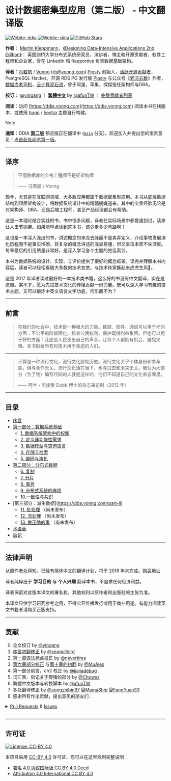 # 设计数据密集型应用（第二版） - 中文翻译版

[![Webite: ddia](https://img.shields.io/badge/在线阅读-v2-slategray?style=flat)](https://ddia.vonng.com)
[![Webite: ddia](https://img.shields.io/badge/在线阅读-v1-slategray?style=flat)](https://ddia.vonng.com/v1)
[![GitHub Stars](https://img.shields.io/github/stars/Vonng/ddia?style=flat&logo=github&logoColor=black&color=slategray)](https://star-history.com/#Vonng/ddia&Date)

**作者**： [Martin Kleppmann](https://martin.kleppmann.com)，[《Designing Data-Intensive Applications 2nd Edition》](https://learning.oreilly.com/library/view/designing-data-intensive-applications/9781098119058/ch01.html)： 英国剑桥大学分布式系统研究员，演讲者，博主和开源贡献者，软件工程师和企业家，曾在 LinkedIn 和 Rapportive 负责数据基础架构。

**译者**：[冯若航](https://vonng.com) / [Vonng](https://github.com/Vonng) (rh@vonng.com) [Pigsty](https://pgsty.com) 创始人，[活跃](https://committers.top/china)[开源贡献者](https://gitstar-ranking.com/Vonng)，PostgreSQL Hacker。开源 RDS PG 发行版 [Pigsty](https://pigsty.cc/zh/) 与公众号《[老冯云数](https://mp.weixin.qq.com/s/p4Ys10ZdEDAuqNAiRmcnIQ)》作者，[数据库老司机](https://pigsty.cc/zh/blog/db)，[云计算泥石流](https://pigsty.cc/zh/blog/cloud)，曾于阿里，苹果，探探担任架构师与DBA。

**校订**： [@yingang](https://github.com/yingang) ｜ [**繁體中文**](content/tw/_index.md) by [@afunTW](https://github.com/afunTW) ｜ [完整贡献者列表](#贡献)

**阅读**：访问 [https://ddia.vonng.com](https://ddia.vonng.com) 阅读本书在线版本，或使用 [hugo](https://gohugo.io/documentation/) / [hextra](https://imfing.github.io/hextra/zh-cn/) 主题自行构建。

> [!NOTE] 
> **通知**：DDIA [**第二版**](https://ddia.vonng.com) 预览版正在翻译中 ([`main`](https://github.com/Vonng/ddia/tree/main) 分支)，欢迎加入并提出您的宝贵意见！[点击此处阅览第一版](https://ddia.vonng.com/v1)。


---------

## 译序

> 不懂数据库的全栈工程师不是好架构师 
> 
> —— 冯若航 / Vonng

现今，尤其是在互联网领域，大多数应用都属于数据密集型应用。本书从底层数据结构到顶层架构设计，将数据系统设计中的精髓娓娓道来。其中的宝贵经验无论是对架构师、DBA、还是后端工程师、甚至产品经理都会有帮助。

这是一本理论结合实践的书，书中很多问题，译者在实际场景中都曾遇到过，读来让人击节扼腕。如果能早点读到这本书，该少走多少弯路啊！

这也是一本深入浅出的书，讲述概念的来龙去脉而不是卖弄定义，介绍事物发展演化历程而不是事实堆砌，将复杂的概念讲述的浅显易懂，但又直击本质不失深度。每章最后的引用质量非常好，是深入学习各个主题的绝佳索引。

本书为数据系统的设计、实现、与评价提供了很好的概念框架。读完并理解本书内容后，读者可以轻松看破大多数的技术忽悠，与技术砖家撕起来虎虎生风🤣。

这是 2017 年译者读过最好的一本技术类书籍，这么好的书没有中文翻译，实在是遗憾。某不才，愿为先进技术文化的传播贡献一份力量。既可以深入学习有趣的技术主题，又可以锻炼中英文语言文字功底，何乐而不为？


---------

## 前言

> 在我们的社会中，技术是一种强大的力量。数据、软件、通信可以用于坏的方面：不公平的阶级固化，损害公民权利，保护既得利益集团。但也可以用于好的方面：让底层人民发出自己的声音，让每个人都拥有机会，避免灾难。本书献给所有将技术用于善途的人们。

---------

> 计算是一种流行文化，流行文化鄙视历史。流行文化关乎个体身份和参与感，但与合作无关。流行文化活在当下，也与过去和未来无关。我认为大部分（为了钱）编写代码的人就是这样的，他们不知道自己的文化来自哪里。
>
>  —— 阿兰・凯接受 Dobb 博士的杂志采访时（2012 年）


---------

## 目录


* [序言](https://ddia.vonng.com/preface)
* [第一部分：数据系统基础](https://ddia.vonng.com//part-i)
  - [1. 数据系统架构中的权衡](https://ddia.vonng.com/ch1)
  - [2. 定义非功能性需求](https://ddia.vonng.com/ch2)
  - [3. 数据模型与查询语言](https://ddia.vonng.com/ch3)
  - [4. 存储与检索](https://ddia.vonng.com/ch4)
  - [5. 编码与演化](https://ddia.vonng.com/ch5)
* [第二部分：分布式数据](https://ddia.vonng.com/part-ii)
  - [6. 复制](https://ddia.vonng.com/ch6)
  - [7. 分片](https://ddia.vonng.com/ch7)
  - [8. 事务](https://ddia.vonng.com/ch8)
  - [9. 分布式系统的麻烦](https://ddia.vonng.com/ch9)
  - [10.一致性与共识](https://ddia.vonng.com/ch10)
* [第三部分：派生数据](https://ddia.vonng.com/part-iii
  - [11. 批处理](https://ddia.vonng.com/ch11) （尚未发布）
  - [12. 流处理](https://ddia.vonng.com/ch12) （尚未发布）
  - [13. 做正确的事](https://ddia.vonng.com/ch13) （尚未发布）
* [术语表](https://ddia.vonng.com/glossary)
* [后记](https://ddia.vonng.com/colophon)



---------

## 法律声明

从原作者处得知，已经有简体中文的翻译计划，将于 2018 年末完成。[购买地址](https://search.jd.com/Search?keyword=设计数据密集型应用)

译者纯粹出于 **学习目的** 与 **个人兴趣** 翻译本书，不追求任何经济利益。

译者保留对此版本译文的署名权，其他权利以原作者和出版社的主张为准。

本译文只供学习研究参考之用，不得公开传播发行或用于商业用途。有能力阅读英文书籍者请购买正版支持。


---------

## 贡献

0. 全文校订 by [@yingang](https://github.com/Vonng/ddia/commits?author=yingang)
1. [序言初翻修正](https://github.com/Vonng/ddia/commit/afb5edab55c62ed23474149f229677e3b42dfc2c) by [@seagullbird](https://github.com/Vonng/ddia/commits?author=seagullbird)
2. [第一章语法标点校正](https://github.com/Vonng/ddia/commit/973b12cd8f8fcdf4852f1eb1649ddd9d187e3644) by [@nevertiree](https://github.com/Vonng/ddia/commits?author=nevertiree)
3. [第六章部分校正](https://github.com/Vonng/ddia/commit/d4eb0852c0ec1e93c8aacc496c80b915bb1e6d48) 与[第十章的初翻](https://github.com/Vonng/ddia/commit/9de8dbd1bfe6fbb03b3bf6c1a1aa2291aed2490e) by [@MuAlex](https://github.com/Vonng/ddia/commits?author=MuAlex) 
4. 第一部分前言，ch2 校正 by [@jiajiadebug](https://github.com/Vonng/ddia/commits?author=jiajiadebug)
5. 词汇表、后记关于野猪的部分 by [@Chowss](https://github.com/Vonng/ddia/commits?author=Chowss)
6. 繁體中文版本与转换脚本 by [@afunTW](https://github.com/afunTW)
7. 多处翻译修正 by [@songzhibin97](https://github.com/Vonng/ddia/commits?author=songzhibin97) [@MamaShip](https://github.com/Vonng/ddia/commits?author=MamaShip) [@FangYuan33](https://github.com/Vonng/ddia/commits?author=FangYuan33)
8. 感谢所有作出贡献，提出意见的朋友们：

<details>
<summary><a href="https://github.com/Vonng/ddia/pulls">Pull Requests</a> & <a href="https://github.com/Vonng/ddia/issues">Issues</a></summary>

| ISSUE & Pull Requests                           | USER                                                       | Title                                                          |
|-------------------------------------------------|------------------------------------------------------------|----------------------------------------------------------------|
| [359](https://github.com/Vonng/ddia/pull/359)   | [@c25423](https://github.com/c25423)                       | ch10: 修正一处拼写错误                                                 |
| [358](https://github.com/Vonng/ddia/pull/358)   | [@lewiszlw](https://github.com/lewiszlw)                   | ch4: 修正一处拼写错误                                                  |
| [356](https://github.com/Vonng/ddia/pull/356)   | [@lewiszlw](https://github.com/lewiszlw)                   | ch2: 修正一处标点错误                                                  |
| [355](https://github.com/Vonng/ddia/pull/355)   | [@DuroyGeorge](https://github.com/DuroyGeorge)             | ch12: 修正一处格式错误                                                 |
| [354](https://github.com/Vonng/ddia/pull/354)   | [@justlorain](https://github.com/justlorain)               | ch7: 修正一处参考链接                                                  |
| [353](https://github.com/Vonng/ddia/pull/353)   | [@fantasyczl](https://github.com/fantasyczl)               | ch3&9: 修正两处引用错误                                                |
| [352](https://github.com/Vonng/ddia/pull/352)   | [@fantasyczl](https://github.com/fantasyczl)               | 支持输出为 EPUB 格式                                                  |
| [349](https://github.com/Vonng/ddia/pull/349)   | [@xiyihan0](https://github.com/xiyihan0)                   | ch1: 修正一处格式错误                                                  |
| [348](https://github.com/Vonng/ddia/pull/348)   | [@omegaatt36](https://github.com/omegaatt36)               | ch3: 修正一处图像链接                                                  |
| [346](https://github.com/Vonng/ddia/issues/346) | [@Vermouth1995](https://github.com/Vermouth1995)           | ch1: 优化一处翻译                                                    |
| [343](https://github.com/Vonng/ddia/pull/343)   | [@kehao-chen](https://github.com/kehao-chen)               | ch10: 优化一处翻译                                                   |
| [341](https://github.com/Vonng/ddia/pull/341)   | [@YKIsTheBest](https://github.com/YKIsTheBest)             | ch3: 优化两处翻译                                                    |
| [340](https://github.com/Vonng/ddia/pull/340)   | [@YKIsTheBest](https://github.com/YKIsTheBest)             | ch2: 优化多处翻译                                                    |
| [338](https://github.com/Vonng/ddia/pull/338)   | [@YKIsTheBest](https://github.com/YKIsTheBest)             | ch1: 优化一处翻译                                                    |
| [335](https://github.com/Vonng/ddia/pull/335)   | [@kimi0230](https://github.com/kimi0230)                   | 修正一处繁体中文错误                                                     |
| [334](https://github.com/Vonng/ddia/pull/334)   | [@soulrrrrr](https://github.com/soulrrrrr)                 | ch2: 修正一处繁体中文错误                                                |
| [332](https://github.com/Vonng/ddia/pull/332)   | [@justlorain](https://github.com/justlorain)               | ch5: 修正一处翻译错误                                                  |
| [331](https://github.com/Vonng/ddia/pull/331)   | [@Lyianu](https://github.com/Lyianu)                       | ch9: 更正几处拼写错误                                                  |
| [330](https://github.com/Vonng/ddia/pull/330)   | [@Lyianu](https://github.com/Lyianu)                       | ch7: 优化一处翻译                                                    |
| [329](https://github.com/Vonng/ddia/issues/329) | [@Lyianu](https://github.com/Lyianu)                       | ch6: 指出一处翻译错误                                                  |
| [328](https://github.com/Vonng/ddia/pull/328)   | [@justlorain](https://github.com/justlorain)               | ch4: 更正一处翻译遗漏                                                  |
| [326](https://github.com/Vonng/ddia/pull/326)   | [@liangGTY](https://github.com/liangGTY)                   | ch1: 优化一处翻译                                                    |
| [323](https://github.com/Vonng/ddia/pull/323)   | [@marvin263](https://github.com/marvin263)                 | ch5: 优化一处翻译                                                    |
| [322](https://github.com/Vonng/ddia/pull/322)   | [@marvin263](https://github.com/marvin263)                 | ch8: 优化一处翻译                                                    |
| [304](https://github.com/Vonng/ddia/pull/304)   | [@spike014](https://github.com/spike014)                   | ch11: 优化一处翻译                                                   |
| [298](https://github.com/Vonng/ddia/pull/298)   | [@Makonike](https://github.com/Makonike)                   | ch11&12: 修正两处错误                                                |
| [284](https://github.com/Vonng/ddia/pull/284)   | [@WAangzE](https://github.com/WAangzE)                     | ch4: 更正一处列表错误                                                  |
| [283](https://github.com/Vonng/ddia/pull/283)   | [@WAangzE](https://github.com/WAangzE)                     | ch3: 更正一处错别字                                                   |
| [282](https://github.com/Vonng/ddia/pull/282)   | [@WAangzE](https://github.com/WAangzE)                     | ch2: 更正一处公式问题                                                  |
| [281](https://github.com/Vonng/ddia/pull/281)   | [@lyuxi99](https://github.com/lyuxi99)                     | 更正多处内部链接错误                                                     |
| [280](https://github.com/Vonng/ddia/pull/280)   | [@lyuxi99](https://github.com/lyuxi99)                     | ch9: 更正内部链接错误                                                  |
| [279](https://github.com/Vonng/ddia/issues/279) | [@codexvn](https://github.com/codexvn)                     | ch9: 指出公式在 GitHub Pages 显示的问题                                  |
| [278](https://github.com/Vonng/ddia/pull/278)   | [@LJlkdskdjflsa](https://github.com/LJlkdskdjflsa)         | 发现了繁体中文版本中的错误翻译                                                |
| [275](https://github.com/Vonng/ddia/pull/275)   | [@117503445](https://github.com/117503445)                 | 更正 LICENSE 链接                                                  |
| [274](https://github.com/Vonng/ddia/pull/274)   | [@uncle-lv](https://github.com/uncle-lv)                   | ch7: 修正错别字                                                     |
| [273](https://github.com/Vonng/ddia/pull/273)   | [@Sdot-Python](https://github.com/Sdot-Python)             | ch7: 统一了 write skew 的翻译                                        |
| [271](https://github.com/Vonng/ddia/pull/271)   | [@Makonike](https://github.com/Makonike)                   | ch6: 统一了 rebalancing 的翻译                                       |
| [270](https://github.com/Vonng/ddia/pull/270)   | [@Ynjxsjmh](https://github.com/Ynjxsjmh)                   | ch7: 修正不一致的翻译                                                  |
| [263](https://github.com/Vonng/ddia/pull/263)   | [@zydmayday](https://github.com/zydmayday)                 | ch5: 修正译文中的重复单词                                                |
| [260](https://github.com/Vonng/ddia/pull/260)   | [@haifeiWu](https://github.com/haifeiWu)                   | ch4: 修正部分不准确的翻译                                                |
| [258](https://github.com/Vonng/ddia/pull/258)   | [@bestgrc](https://github.com/bestgrc)                     | ch3: 修正一处翻译错误                                                  |
| [257](https://github.com/Vonng/ddia/pull/257)   | [@UnderSam](https://github.com/UnderSam)                   | ch8: 修正一处拼写错误                                                  |
| [256](https://github.com/Vonng/ddia/pull/256)   | [@AlphaWang](https://github.com/AlphaWang)                 | ch7: 修正“可串行化”相关内容的多处翻译不当                                       |
| [255](https://github.com/Vonng/ddia/pull/255)   | [@AlphaWang](https://github.com/AlphaWang)                 | ch7: 修正“可重复读”相关内容的多处翻译不当                                       |
| [253](https://github.com/Vonng/ddia/pull/253)   | [@AlphaWang](https://github.com/AlphaWang)                 | ch7: 修正“读已提交”相关内容的多处翻译不当                                       |
| [246](https://github.com/Vonng/ddia/pull/246)   | [@derekwu0101](https://github.com/derekwu0101)             | ch3: 修正繁体中文的转译错误                                               |
| [245](https://github.com/Vonng/ddia/pull/245)   | [@skyran1278](https://github.com/skyran1278)               | ch12: 修正繁体中文的转译错误                                              |
| [244](https://github.com/Vonng/ddia/pull/244)   | [@Axlgrep](https://github.com/Axlgrep)                     | ch9: 修正不通顺的翻译                                                  |
| [242](https://github.com/Vonng/ddia/pull/242)   | [@lynkeib](https://github.com/lynkeib)                     | ch9: 修正不通顺的翻译                                                  |
| [241](https://github.com/Vonng/ddia/pull/241)   | [@lynkeib](https://github.com/lynkeib)                     | ch8: 修正不正确的公式格式                                                |
| [240](https://github.com/Vonng/ddia/pull/240)   | [@8da2k](https://github.com/8da2k)                         | ch9: 修正不通顺的翻译                                                  |
| [239](https://github.com/Vonng/ddia/pull/239)   | [@BeBraveBeCurious](https://github.com/BeBraveBeCurious)   | ch7: 修正不一致的翻译                                                  |
| [237](https://github.com/Vonng/ddia/pull/237)   | [@zhangnew](https://github.com/zhangnew)                   | ch3: 修正错误的图片链接                                                 |
| [229](https://github.com/Vonng/ddia/pull/229)   | [@lis186](https://github.com/lis186)                       | 指出繁体中文的转译错误：复杂                                                 |
| [226](https://github.com/Vonng/ddia/pull/226)   | [@chroming](https://github.com/chroming)                   | ch1: 修正导航栏中的章节名称                                               |
| [220](https://github.com/Vonng/ddia/pull/220)   | [@skyran1278](https://github.com/skyran1278)               | ch9: 修正线性一致的繁体中文翻译                                             |
| [194](https://github.com/Vonng/ddia/pull/194)   | [@BeBraveBeCurious](https://github.com/BeBraveBeCurious)   | ch4: 修正错误的翻译                                                   |
| [193](https://github.com/Vonng/ddia/pull/193)   | [@BeBraveBeCurious](https://github.com/BeBraveBeCurious)   | ch4: 优化译文                                                      |
| [192](https://github.com/Vonng/ddia/pull/192)   | [@BeBraveBeCurious](https://github.com/BeBraveBeCurious)   | ch4: 修正不一致和不通顺的翻译                                              |
| [190](https://github.com/Vonng/ddia/pull/190)   | [@Pcrab](https://github.com/Pcrab)                         | ch1: 修正不准确的翻译                                                  |
| [187](https://github.com/Vonng/ddia/pull/187)   | [@narojay](https://github.com/narojay)                     | ch9: 修正生硬的翻译                                                   |
| [186](https://github.com/Vonng/ddia/pull/186)   | [@narojay](https://github.com/narojay)                     | ch8: 修正错别字                                                     |
| [185](https://github.com/Vonng/ddia/issues/185) | [@8da2k](https://github.com/8da2k)                         | 指出小标题跳转的问题                                                     |
| [184](https://github.com/Vonng/ddia/pull/184)   | [@DavidZhiXing](https://github.com/DavidZhiXing)           | ch10: 修正失效的网址                                                  |
| [183](https://github.com/Vonng/ddia/pull/183)   | [@OneSizeFitsQuorum](https://github.com/OneSizeFitsQuorum) | ch8: 修正错别字                                                     |
| [182](https://github.com/Vonng/ddia/issues/182) | [@lroolle](https://github.com/lroolle)                     | 建议docsify的主题风格                                                 |
| [181](https://github.com/Vonng/ddia/pull/181)   | [@YunfengGao](https://github.com/YunfengGao)               | ch2: 修正翻译错误                                                    |
| [180](https://github.com/Vonng/ddia/pull/180)   | [@skyran1278](https://github.com/skyran1278)               | ch3: 指出繁体中文的转译错误                                               |
| [177](https://github.com/Vonng/ddia/pull/177)   | [@exzhawk](https://github.com/exzhawk)                     | 支持 Github Pages 里的公式显示                                         |
| [176](https://github.com/Vonng/ddia/pull/176)   | [@haifeiWu](https://github.com/haifeiWu)                   | ch2: 语义网相关翻译更正                                                 |
| [175](https://github.com/Vonng/ddia/pull/175)   | [@cwr31](https://github.com/cwr31)                         | ch7: 不变式相关翻译更正                                                 |
| [174](https://github.com/Vonng/ddia/pull/174)   | [@BeBraveBeCurious](https://github.com/BeBraveBeCurious)   | README & preface: 更正不正确的中文用词和标点符号                              |
| [173](https://github.com/Vonng/ddia/pull/173)   | [@ZvanYang](https://github.com/ZvanYang)                   | ch12: 修正不完整的翻译                                                 |
| [171](https://github.com/Vonng/ddia/pull/171)   | [@ZvanYang](https://github.com/ZvanYang)                   | ch12: 修正重复的译文                                                  |
| [169](https://github.com/Vonng/ddia/pull/169)   | [@ZvanYang](https://github.com/ZvanYang)                   | ch12: 更正不太通顺的翻译                                                |
| [166](https://github.com/Vonng/ddia/pull/166)   | [@bp4m4h94](https://github.com/bp4m4h94)                   | ch1: 发现错误的文献索引                                                 |
| [164](https://github.com/Vonng/ddia/pull/164)   | [@DragonDriver](https://github.com/DragonDriver)           | preface: 更正错误的标点符号                                             |
| [163](https://github.com/Vonng/ddia/pull/163)   | [@llmmddCoder](https://github.com/llmmddCoder)             | ch1: 更正错误字                                                     |
| [160](https://github.com/Vonng/ddia/pull/160)   | [@Zhayhp](https://github.com/Zhayhp)                       | ch2: 建议将 network model 翻译为网状模型                                 |
| [159](https://github.com/Vonng/ddia/pull/159)   | [@1ess](https://github.com/1ess)                           | ch4: 更正错误字                                                     |
| [157](https://github.com/Vonng/ddia/pull/157)   | [@ZvanYang](https://github.com/ZvanYang)                   | ch7: 更正不太通顺的翻译                                                 |
| [155](https://github.com/Vonng/ddia/pull/155)   | [@ZvanYang](https://github.com/ZvanYang)                   | ch7: 更正不太通顺的翻译                                                 |
| [153](https://github.com/Vonng/ddia/pull/153)   | [@DavidZhiXing](https://github.com/DavidZhiXing)           | ch9: 修正缩略图的错别字                                                 |
| [152](https://github.com/Vonng/ddia/pull/152)   | [@ZvanYang](https://github.com/ZvanYang)                   | ch7: 除重->去重                                                    |
| [151](https://github.com/Vonng/ddia/pull/151)   | [@ZvanYang](https://github.com/ZvanYang)                   | ch5: 修订sibling相关的翻译                                            |
| [147](https://github.com/Vonng/ddia/pull/147)   | [@ZvanYang](https://github.com/ZvanYang)                   | ch5: 更正一处不准确的翻译                                                |
| [145](https://github.com/Vonng/ddia/pull/145)   | [@Hookey](https://github.com/Hookey)                       | 识别了当前简繁转译过程中处理不当的地方，暂通过转换脚本规避                                  |
| [144](https://github.com/Vonng/ddia/issues/144) | [@secret4233](https://github.com/secret4233)               | ch7: 不翻译`next-key locking`                                     |
| [143](https://github.com/Vonng/ddia/issues/143) | [@imcheney](https://github.com/imcheney)                   | ch3: 更新残留的机翻段落                                                 |
| [142](https://github.com/Vonng/ddia/issues/142) | [@XIJINIAN](https://github.com/XIJINIAN)                   | 建议去除段首的制表符                                                     |
| [141](https://github.com/Vonng/ddia/issues/141) | [@Flyraty](https://github.com/Flyraty)                     | ch5: 发现一处错误格式的章节引用                                             |
| [140](https://github.com/Vonng/ddia/pull/140)   | [@Bowser1704](https://github.com/Bowser1704)               | ch5: 修正章节Summary中多处不通顺的翻译                                      |
| [139](https://github.com/Vonng/ddia/pull/139)   | [@Bowser1704](https://github.com/Bowser1704)               | ch2&ch3: 修正多处不通顺的或错误的翻译                                        |
| [137](https://github.com/Vonng/ddia/pull/137)   | [@fuxuemingzhu](https://github.com/fuxuemingzhu)           | ch5&ch6: 优化多处不通顺的或错误的翻译                                        |
| [134](https://github.com/Vonng/ddia/pull/134)   | [@fuxuemingzhu](https://github.com/fuxuemingzhu)           | ch4: 优化多处不通顺的或错误的翻译                                            |
| [133](https://github.com/Vonng/ddia/pull/133)   | [@fuxuemingzhu](https://github.com/fuxuemingzhu)           | ch3: 优化多处错误的或不通顺的翻译                                            |
| [132](https://github.com/Vonng/ddia/pull/132)   | [@fuxuemingzhu](https://github.com/fuxuemingzhu)           | ch3: 优化一处容易产生歧义的翻译                                             |
| [131](https://github.com/Vonng/ddia/pull/131)   | [@rwwg4](https://github.com/rwwg4)                         | ch6: 修正两处错误的翻译                                                 |
| [129](https://github.com/Vonng/ddia/pull/129)   | [@anaer](https://github.com/anaer)                         | ch4: 修正两处强调文本和四处代码变量名称                                         |
| [128](https://github.com/Vonng/ddia/pull/128)   | [@meilin96](https://github.com/meilin96)                   | ch5: 修正一处错误的引用                                                 |
| [126](https://github.com/Vonng/ddia/pull/126)   | [@cwr31](https://github.com/cwr31)                         | ch10: 修正一处错误的翻译（功能 -> 函数）                                      |
| [125](https://github.com/Vonng/ddia/pull/125)   | [@dch1228](https://github.com/dch1228)                     | ch2: 优化 how best 的翻译（如何以最佳方式）                                  |
| [123](https://github.com/Vonng/ddia/pull/123)   | [@yingang](https://github.com/yingang)                     | translation updates (chapter 9, TOC in readme, glossary, etc.) |
| [121](https://github.com/Vonng/ddia/pull/121)   | [@yingang](https://github.com/yingang)                     | translation updates (chapter 5 to chapter 8)                   |
| [120](https://github.com/Vonng/ddia/pull/120)   | [@jiong-han](https://github.com/jiong-han)                 | Typo fix: 呲之以鼻 -> 嗤之以鼻                                         |
| [119](https://github.com/Vonng/ddia/pull/119)   | [@cclauss](https://github.com/cclauss)                     | Streamline file operations in convert()                        |
| [118](https://github.com/Vonng/ddia/pull/118)   | [@yingang](https://github.com/yingang)                     | translation updates (chapter 2 to chapter 4)                   |
| [117](https://github.com/Vonng/ddia/pull/117)   | [@feeeei](https://github.com/feeeei)                       | 统一每章的标题格式                                                      |
| [115](https://github.com/Vonng/ddia/pull/115)   | [@NageNalock](https://github.com/NageNalock)               | 第七章病句修改: 重复词语                                                  |
| [114](https://github.com/Vonng/ddia/pull/114)   | [@Sunt-ing](https://github.com/Sunt-ing)                   | Update README.md: correct the book name                        |
| [113](https://github.com/Vonng/ddia/pull/113)   | [@lpxxn](https://github.com/lpxxn)                         | 修改语句                                                           |
| [112](https://github.com/Vonng/ddia/pull/112)   | [@ibyte2011](https://github.com/ibyte2011)                 | Update ch9.md                                                  |
| [110](https://github.com/Vonng/ddia/pull/110)   | [@lpxxn](https://github.com/lpxxn)                         | 读已写入数据                                                         |
| [107](https://github.com/Vonng/ddia/pull/107)   | [@abbychau](https://github.com/abbychau)                   | 單調鐘和好死还是赖活着                                                    |
| [106](https://github.com/Vonng/ddia/pull/106)   | [@enochii](https://github.com/enochii)                     | typo in ch2: fix braces typo                                   |
| [105](https://github.com/Vonng/ddia/pull/105)   | [@LiminCode](https://github.com/LiminCode)                 | Chronicle translation error                                    |
| [104](https://github.com/Vonng/ddia/pull/104)   | [@Sunt-ing](https://github.com/Sunt-ing)                   | several advice for better translation                          |
| [103](https://github.com/Vonng/ddia/pull/103)   | [@Sunt-ing](https://github.com/Sunt-ing)                   | typo in ch4: should be 完成 rather than 完全                       |
| [102](https://github.com/Vonng/ddia/pull/102)   | [@Sunt-ing](https://github.com/Sunt-ing)                   | ch4: better-translation: 扼杀 → 破坏                               |
| [101](https://github.com/Vonng/ddia/pull/101)   | [@Sunt-ing](https://github.com/Sunt-ing)                   | typo in Ch4: should be "改变" rathr than "盖面"                    |
| [100](https://github.com/Vonng/ddia/pull/100)   | [@LiminCode](https://github.com/LiminCode)                 | fix missing translation                                        |
| [99 ](https://github.com/Vonng/ddia/pull/99)    | [@mrdrivingduck](https://github.com/mrdrivingduck)         | ch6: fix the word rebalancing                                  |
| [98 ](https://github.com/Vonng/ddia/pull/98)    | [@jacklightChen](https://github.com/jacklightChen)         | fix ch7.md: fix wrong references                               |
| [97 ](https://github.com/Vonng/ddia/pull/97)    | [@jenac](https://github.com/jenac)                         | 96                                                             |
| [96 ](https://github.com/Vonng/ddia/pull/96)    | [@PragmaTwice](https://github.com/PragmaTwice)             | ch2: fix typo about 'may or may not be'                        |
| [95 ](https://github.com/Vonng/ddia/pull/95)    | [@EvanMu96](https://github.com/EvanMu96)                   | fix translation of "the battle cry" in ch5                     |
| [94 ](https://github.com/Vonng/ddia/pull/94)    | [@kemingy](https://github.com/kemingy)                     | ch6: fix markdown and punctuations                             |
| [93 ](https://github.com/Vonng/ddia/pull/93)    | [@kemingy](https://github.com/kemingy)                     | ch5: fix markdown and some typos                               |
| [92 ](https://github.com/Vonng/ddia/pull/92)    | [@Gilbert1024](https://github.com/Gilbert1024)             | Merge pull request #1 from Vonng/master                        |
| [88 ](https://github.com/Vonng/ddia/pull/88)    | [@kemingy](https://github.com/kemingy)                     | fix typo for ch1, ch2, ch3, ch4                                |
| [87 ](https://github.com/Vonng/ddia/pull/87)    | [@wynn5a](https://github.com/wynn5a)                       | Update ch3.md                                                  |
| [86 ](https://github.com/Vonng/ddia/pull/86)    | [@northmorn](https://github.com/northmorn)                 | Update ch1.md                                                  |
| [85 ](https://github.com/Vonng/ddia/pull/85)    | [@sunbuhui](https://github.com/sunbuhui)                   | fix ch2.md: fix ch2 ambiguous translation                      |
| [84 ](https://github.com/Vonng/ddia/pull/84)    | [@ganler](https://github.com/ganler)                       | Fix translation: use up                                        |
| [83 ](https://github.com/Vonng/ddia/pull/83)    | [@afunTW](https://github.com/afunTW)                       | Using OpenCC to convert from zh-cn to zh-tw                    |
| [82 ](https://github.com/Vonng/ddia/pull/82)    | [@kangni](https://github.com/kangni)                       | fix gitbook url                                                |
| [78 ](https://github.com/Vonng/ddia/pull/78)    | [@hanyu2](https://github.com/hanyu2)                       | Fix unappropriated translation                                 |
| [77 ](https://github.com/Vonng/ddia/pull/77)    | [@Ozarklake](https://github.com/Ozarklake)                 | fix typo                                                       |
| [75 ](https://github.com/Vonng/ddia/pull/75)    | [@2997ms](https://github.com/2997ms)                       | Fix typo                                                       |
| [74 ](https://github.com/Vonng/ddia/pull/74)    | [@2997ms](https://github.com/2997ms)                       | Update ch9.md                                                  |
| [70 ](https://github.com/Vonng/ddia/pull/70)    | [@2997ms](https://github.com/2997ms)                       | Update ch7.md                                                  |
| [67 ](https://github.com/Vonng/ddia/pull/67)    | [@jiajiadebug](https://github.com/jiajiadebug)             | fix issues in ch2 - ch9 and glossary                           |
| [66 ](https://github.com/Vonng/ddia/pull/66)    | [@blindpirate](https://github.com/blindpirate)             | Fix typo                                                       |
| [63 ](https://github.com/Vonng/ddia/pull/63)    | [@haifeiWu](https://github.com/haifeiWu)                   | Update ch10.md                                                 |
| [62 ](https://github.com/Vonng/ddia/pull/62)    | [@ych](https://github.com/ych)                             | fix ch1.md typesetting problem                                 |
| [61 ](https://github.com/Vonng/ddia/pull/61)    | [@xianlaioy](https://github.com/xianlaioy)                 | docs:钟-->种，去掉ou                                                |
| [60 ](https://github.com/Vonng/ddia/pull/60)    | [@Zombo1296](https://github.com/Zombo1296)                 | 否则 -> 或者                                                       |
| [59 ](https://github.com/Vonng/ddia/pull/59)    | [@AlexanderMisel](https://github.com/AlexanderMisel)       | 呼叫->调用，显着->显著                                                  |
| [58 ](https://github.com/Vonng/ddia/pull/58)    | [@ibyte2011](https://github.com/ibyte2011)                 | Update ch8.md                                                  |
| [55 ](https://github.com/Vonng/ddia/pull/55)    | [@saintube](https://github.com/saintube)                   | ch8: 修改链接错误                                                    |
| [54 ](https://github.com/Vonng/ddia/pull/54)    | [@Panmax](https://github.com/Panmax)                       | Update ch2.md                                                  |
| [53 ](https://github.com/Vonng/ddia/pull/53)    | [@ibyte2011](https://github.com/ibyte2011)                 | Update ch9.md                                                  |
| [52 ](https://github.com/Vonng/ddia/pull/52)    | [@hecenjie](https://github.com/hecenjie)                   | Update ch1.md                                                  |
| [51 ](https://github.com/Vonng/ddia/pull/51)    | [@latavin243](https://github.com/latavin243)               | fix 修正ch3 ch4几处翻译                                              |
| [50 ](https://github.com/Vonng/ddia/pull/50)    | [@AlexZFX](https://github.com/AlexZFX)                     | 几个疏漏和格式错误                                                      |
| [49 ](https://github.com/Vonng/ddia/pull/49)    | [@haifeiWu](https://github.com/haifeiWu)                   | Update ch1.md                                                  |
| [48 ](https://github.com/Vonng/ddia/pull/48)    | [@scaugrated](https://github.com/scaugrated)               | fix typo                                                       |
| [47 ](https://github.com/Vonng/ddia/pull/47)    | [@lzwill](https://github.com/lzwill)                       | Fixed typos in ch2                                             |
| [45 ](https://github.com/Vonng/ddia/pull/45)    | [@zenuo](https://github.com/zenuo)                         | 删除一个多余的右括号                                                     |
| [44 ](https://github.com/Vonng/ddia/pull/44)    | [@akxxsb](https://github.com/akxxsb)                       | 修正第七章底部链接错误                                                    |
| [43 ](https://github.com/Vonng/ddia/pull/43)    | [@baijinping](https://github.com/baijinping)               | "更假简单"->"更加简单"                                                 |
| [42 ](https://github.com/Vonng/ddia/pull/42)    | [@tisonkun](https://github.com/tisonkun)                   | 修复 ch1 中的无序列表格式                                                |
| [38 ](https://github.com/Vonng/ddia/pull/38)    | [@renjie-c](https://github.com/renjie-c)                   | 纠正多处的翻译小错误                                                     |
| [37 ](https://github.com/Vonng/ddia/pull/37)    | [@tankilo](https://github.com/tankilo)                     | fix translation mistakes in ch4.md                             |
| [36 ](https://github.com/Vonng/ddia/pull/36)    | [@wwek](https://github.com/wwek)                           | 1.修复多个链接错误 2.名词优化修订 3.错误修订                                     |
| [35 ](https://github.com/Vonng/ddia/pull/35)    | [@wwek](https://github.com/wwek)                           | fix ch7.md  to ch8.md  link error                              |
| [34 ](https://github.com/Vonng/ddia/pull/34)    | [@wwek](https://github.com/wwek)                           | Merge pull request #1 from Vonng/master                        |
| [33 ](https://github.com/Vonng/ddia/pull/33)    | [@wwek](https://github.com/wwek)                           | fix part-ii.md link error                                      |
| [32 ](https://github.com/Vonng/ddia/pull/32)    | [@JCYoky](https://github.com/JCYoky)                       | Update ch2.md                                                  |
| [31 ](https://github.com/Vonng/ddia/pull/31)    | [@elsonLee](https://github.com/elsonLee)                   | Update ch7.md                                                  |
| [26 ](https://github.com/Vonng/ddia/pull/26)    | [@yjhmelody](https://github.com/yjhmelody)                 | 修复一些明显错误                                                       |
| [25 ](https://github.com/Vonng/ddia/pull/25)    | [@lqbilbo](https://github.com/lqbilbo)                     | 修复链接错误                                                         |
| [24 ](https://github.com/Vonng/ddia/pull/24)    | [@artiship](https://github.com/artiship)                   | 修改词语顺序                                                         |
| [23 ](https://github.com/Vonng/ddia/pull/23)    | [@artiship](https://github.com/artiship)                   | 修正错别字                                                          |
| [22 ](https://github.com/Vonng/ddia/pull/22)    | [@artiship](https://github.com/artiship)                   | 纠正翻译错误                                                         |
| [21 ](https://github.com/Vonng/ddia/pull/21)    | [@zhtisi](https://github.com/zhtisi)                       | 修正目录和本章标题不符的情况                                                 |
| [20 ](https://github.com/Vonng/ddia/pull/20)    | [@rentiansheng](https://github.com/rentiansheng)           | Update ch7.md                                                  |
| [19 ](https://github.com/Vonng/ddia/pull/19)    | [@LHRchina](https://github.com/LHRchina)                   | 修复语句小bug                                                       |
| [16 ](https://github.com/Vonng/ddia/pull/16)    | [@MuAlex](https://github.com/MuAlex)                       | Master                                                         |
| [15 ](https://github.com/Vonng/ddia/pull/15)    | [@cg-zhou](https://github.com/cg-zhou)                     | Update translation progress                                    |
| [14 ](https://github.com/Vonng/ddia/pull/14)    | [@cg-zhou](https://github.com/cg-zhou)                     | Translate glossary                                             |
| [13 ](https://github.com/Vonng/ddia/pull/13)    | [@cg-zhou](https://github.com/cg-zhou)                     | 详细修改了后记中和印度野猪相关的描述                                             |
| [12 ](https://github.com/Vonng/ddia/pull/12)    | [@ibyte2011](https://github.com/ibyte2011)                 | 修改了部分翻译                                                        |
| [11 ](https://github.com/Vonng/ddia/pull/11)    | [@jiajiadebug](https://github.com/jiajiadebug)             | ch2 100%                                                       |
| [10 ](https://github.com/Vonng/ddia/pull/10)    | [@jiajiadebug](https://github.com/jiajiadebug)             | ch2 20%                                                        |
| [9  ](https://github.com/Vonng/ddia/pull/9)     | [@jiajiadebug](https://github.com/jiajiadebug)             | Preface, ch1, part-i translation minor fixes                   |
| [7  ](https://github.com/Vonng/ddia/pull/7)     | [@MuAlex](https://github.com/MuAlex)                       | Ch6 translation pull request                                   |
| [6  ](https://github.com/Vonng/ddia/pull/6)     | [@MuAlex](https://github.com/MuAlex)                       | Ch6 change version1                                            |
| [5  ](https://github.com/Vonng/ddia/pull/5)     | [@nevertiree](https://github.com/nevertiree)               | Chapter 01语法微调                                                 |
| [2  ](https://github.com/Vonng/ddia/pull/2)     | [@seagullbird](https://github.com/seagullbird)             | 序言初翻                                                           |

</details><br>



---------

## 许可证

[![License: CC-BY 4.0](https://img.shields.io/github/license/Vonng/ddia?logo=opensourceinitiative&logoColor=green&color=slategray)](https://github.com/Vonng/ddia/blob/master/LICENSE)

本项目采用 [CC-BY 4.0](https://github.com/Vonng/ddia/blob/master/LICENSE) 许可证，您可以在这里找到完整说明：

- [署名 4.0 协议国际版 CC BY 4.0 Deed](https://creativecommons.org/licenses/by/4.0/deed.zh-hans)
- [Attribution 4.0 International CC BY 4.0](https://creativecommons.org/licenses/by/4.0/deed.en)
